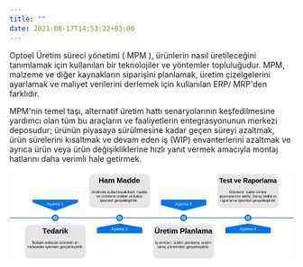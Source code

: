 ```yaml
---
title: ""
date: 2021-08-17T14:53:22+03:00
---
```

Optoel Üretim süreci yönetimi ( MPM ), ürünlerin nasıl üretileceğini tanımlamak için kullanılan bir teknolojiler ve yöntemler topluluğudur.
MPM, malzeme ve diğer kaynakların siparişini planlamak, üretim çizelgelerini ayarlamak ve maliyet verilerini derlemek için kullanılan ERP/ MRP'den farklıdır.

MPM'nin temel taşı, alternatif üretim hattı senaryolarının keşfedilmesine yardımcı olan tüm bu araçların ve faaliyetlerin entegrasyonunun merkezi deposudur; ürünün piyasaya sürülmesine kadar geçen süreyi azaltmak, ürün sürelerini kısaltmak ve devam eden iş (WIP) envanterlerini azaltmak ve ayrıca ürün veya ürün değişikliklerine hızlı yanıt vermek amacıyla montaj hatlarını daha verimli hale getirmek.

![Süreç Diagramı](images/mpm1.png)



